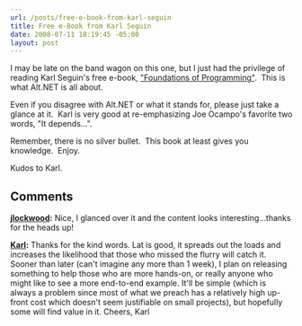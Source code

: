 ```yaml
---
url: /posts/free-e-book-from-karl-seguin
title: Free e-Book from Karl Seguin
date: 2008-07-11 18:19:45 -05:00
layout: post
---
```


I may be late on the band wagon on this one, but I just had the privilege of reading Karl Seguin's free e-book, ["Foundations of Programming"](http://www.openmymind.net/FoundationsOfProgramming.pdf).  This is what Alt.NET is all about.

Even if you disagree with Alt.NET or what it stands for, please just take a glance at it.  Karl is very good at re-emphasizing Joe Ocampo's favorite two words, "It depends...".

Remember, there is no silver bullet.  This book at least gives you knowledge.  Enjoy.

Kudos to Karl.

## Comments

**[jlockwood](#273 "2008-07-11 20:56:02"):** Nice, I glanced over it and the content looks interesting...thanks for the heads up!

**[Karl](#274 "2008-07-12 03:06:36"):** Thanks for the kind words. Lat is good, it spreads out the loads and increases the likelihood that those who missed the flurry will catch it. Sooner than later (can't imagine any more than 1 week), I plan on releasing something to help those who are more hands-on, or really anyone who might like to see a more end-to-end example. It'll be simple (which is always a problem since most of what we preach has a relatively high up-front cost which doesn't seem justifiable on small projects), but hopefully some will find value in it. Cheers, Karl
